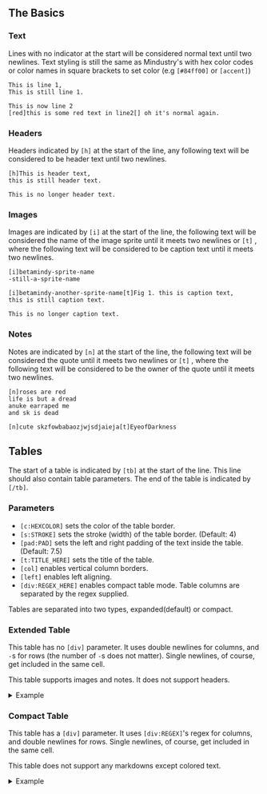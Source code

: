 ## The Basics

### Text

Lines with no indicator at the start will be considered normal text until two newlines. Text styling is still the same as Mindustry's with hex color codes or color names in square brackets to set color (e.g ``[#84ff00]`` or ``[accent]``)
```
This is line 1,
This is still line 1.

This is now line 2
[red]this is some red text in line2[] oh it's normal again.
```
### Headers

Headers indicated by `[h]` at the start of the line, any following text will be considered to be header text until two newlines.
```
[h]This is header text,
this is still header text.

This is no longer header text.
```
### Images

Images are indicated by `[i]` at the start of the line, the following text will be considered the name of the image sprite until it meets two newlines or `[t]` , where the following text will be considered to be caption text until it meets two newlines.
 ```
[i]betamindy-sprite-name
-still-a-sprite-name

[i]betamindy-another-sprite-name[t]Fig 1. this is caption text,
this is still caption text.

This is no longer caption text.
 ```

### Notes

Notes are indicated by `[n]` at the start of the line, the following text will be considered the quote until it meets two newlines or `[t]` , where the following text will be considered to be the owner of the quote until it meets two newlines.
 ```
[n]roses are red
life is but a dread
anuke earraped me
and sk is dead

[n]cute skzfowbabaozjwjsdjaieja[t]EyeofDarkness
 ```
## Tables

The start of a table is indicated by `[tb]` at the start of the line. This line should also contain table parameters.
The end of the table is indicated by `[/tb]`.

### Parameters

+ `[c:HEXCOLOR]` sets the color of the table border.
+ `[s:STROKE]` sets the stroke (width) of the table border. (Default: 4)
+ `[pad:PAD]` sets the left and right padding of the text inside the table.(Default: 7.5)
+ `[t:TITLE_HERE]` sets the title of the table.
+ `[col]` enables vertical column borders.
+ `[left]` enables left aligning.
+ `[div:REGEX_HERE]` enables compact table mode. Table columns are separated by the regex supplied.

Tables are separated into two types, expanded(default) or compact.

### Extended Table

This table has no `[div]` parameter. It uses double newlines for columns, and `-`s for rows (the number of `-`s does not matter).
Single newlines, of course, get included in the same cell.

This table supports images and notes. It does not support headers.

<details>
<summary>Example</summary>

```
[tb] [c:ff00ff] [col] [t:Behold]

Photo

[i]router

--------

Name

BasedUser

---------

About

Uh someone i guess
yeah idk

----

Notes

[n]Cute with cat ears. High potential for being turned into a chan.[t]sk7725

--------------

[/tb]
```

</details>

### Compact Table

This table has a `[div]` parameter. It uses `[div:REGEX]`'s regex for columns, and double newlines for rows.
Single newlines, of course, get included in the same cell.

This table does not support any markdowns except colored text.

<details>
<summary>Example</summary>

```
[tb] [c:ff00ff] [col] [t:Behold] [div:\|]

Photo|nope.

Name|BasedUser

About|Uh someone i guess
yeah idk

Notes|Cute with cat ears. High potential for being turned into a chan.
-sk7725

[/tb]
```

</details>